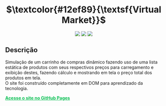 
<div align="center">
  <h1 color="#12ef89">
    $\textcolor{#12ef89}{\textsf{Virtual Market}}$
  </h1>
  <div>
    <img src="https://img.shields.io/badge/HTML%205-E34F26?style=flat-square&logo=html5&labelColor=101010">
    <img src="https://img.shields.io/badge/CSS%203-1572B6?style=flat-square&logo=css3&labelColor=101010&logoColor=1572B6">
    <img src="https://img.shields.io/badge/JavaScript-F7DF1E?style=flat-square&logo=javascript&labelColor=101010">
  </div>
</div>
<div>
  <h2 color="#12ef89">
    Descrição
  </h2>
  <p>
    Simulação de um carrinho de compras dinâmico fazendo uso de uma lista estática de produtos com seus respectivos preços para carregamento e exibição destes, fazendo cálculo e mostrando em tela o preço total dos produtos em tela. <br>
    O site foi construído completamente em DOM para aprendizado da tecnologia.
  </p>
  <strong>
    <a style="color: #0ABF53;" href="https://galio17.github.io/shopping-cart/">Acesse o site no GitHub Pages</a>
  </strong>
</div>
